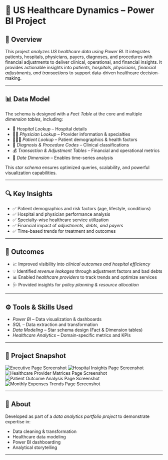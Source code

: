 # 🏥 US Healthcare Dynamics – Power BI Project  

## 📌 Overview  
This project *analyzes US healthcare data using Power BI*. It integrates patients, hospitals, physicians, payers, diagnoses, and procedures with financial adjustments to deliver clinical, operational, and financial insights. 
It provides actionable insights into *patients, hospitals, physicians, financial adjustments, and transactions* to support data-driven healthcare decision-making.  

---

## 📊 Data Model  
The schema is designed with a *Fact Table* at the core and multiple *dimension tables*, including:  
- 🏥 *Hospital Lookup* – Hospital details  
- 👨‍⚕ *Physician Lookup* – Provider information & specialties  
- 🧑‍🤝‍🧑 *Patient Lookup* – Patient demographics & health factors  
- 💊 *Diagnosis & Procedure Codes* – Clinical classifications  
- 💰 *Transaction & Adjustment Tables* – Financial and operational metrics  
- 📅 *Date Dimension* – Enables time-series analysis  

This *star schema* ensures optimized queries, scalability, and powerful visualization capabilities.  

---

## 🔍 Key Insights  
- ✅ Patient demographics and risk factors (age, lifestyle, conditions)  
- ✅ Hospital and physician performance analysis  
- ✅ Specialty-wise healthcare service utilization  
- ✅ Financial impact of *adjustments, debts, and payers*  
- ✅ Time-based trends for treatment and outcomes  

---

## 🚀 Outcomes  
- 📈 Improved visibility into *clinical outcomes and hospital efficiency*  
- 💡 Identified *revenue leakages* through adjustment factors and bad debts  
- 📊 Enabled *healthcare providers* to track trends and optimize services  
- 🩺 Provided insights for *policy planning & resource allocation*  

---

## ⚙ Tools & Skills Used  
- *Power BI* – Data visualization & dashboards  
- *SQL* – Data extraction and transformation  
- *Data Modeling* – Star schema design (Fact & Dimension tables)  
- *Healthcare Analytics* – Domain-specific metrics and KPIs  

---

## 📸 Project Snapshot  
![Executive Page Screenshot](Assets/Executive_Summary.png)
![Hospital Insights Page Screenshot](Assets/Hospital_Insights.png)  
![Healthcare Provider Matrices Page Screenshot](Assets/HP_Matrices.png)  
![Patient Outcome Analysis Page Screenshot](Assets/Patient_Analysis.png)  
![Monthly Expenses Trends Page Screenshot](Assets/MET.png)  

---

## 🙌 About  
Developed as part of a *data analytics portfolio project* to demonstrate expertise in:  
- Data cleaning & transformation  
- Healthcare data modeling  
- Power BI dashboarding  
- Analytical storytelling  

---
